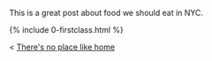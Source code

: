 This is a great post about food we should eat in NYC.

{% include 0-firstclass.html %}


< [There's no place like home](./index.md)

